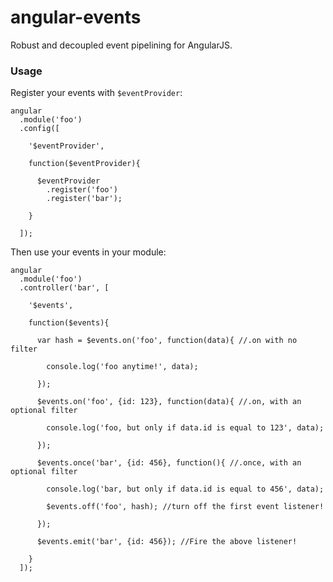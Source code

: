 angular-events
==============

Robust and decoupled event pipelining for AngularJS.



### Usage

Register your events with `$eventProvider`:

    angular
      .module('foo')
      .config([
      
        '$eventProvider',
        
        function($eventProvider){
        
          $eventProvider
            .register('foo')
            .register('bar');
        
        }
      
      ]);
      
Then use your events in your module:

    angular
      .module('foo')
      .controller('bar', [
      
        '$events',
        
        function($events){
        
          var hash = $events.on('foo', function(data){ //.on with no filter
          
            console.log('foo anytime!', data);
          
          });
          
          $events.on('foo', {id: 123}, function(data){ //.on, with an optional filter
          
            console.log('foo, but only if data.id is equal to 123', data);
            
          });
          
          $events.once('bar', {id: 456}, function(){ //.once, with an optional filter
          
            console.log('bar, but only if data.id is equal to 456', data);
            
            $events.off('foo', hash); //turn off the first event listener!
            
          });
          
          $events.emit('bar', {id: 456}); //Fire the above listener!
        
        }
      ]);
      
      

